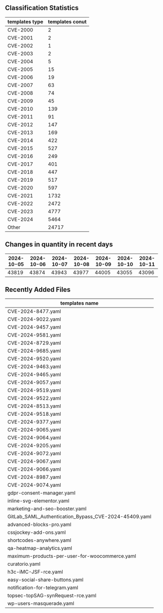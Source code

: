 ## Classification Statistics
| templates type | templates conut | 
| --- | --- |
| CVE-2000 | 2 |
| CVE-2001 | 2 |
| CVE-2002 | 1 |
| CVE-2003 | 2 |
| CVE-2004 | 5 |
| CVE-2005 | 15 |
| CVE-2006 | 19 |
| CVE-2007 | 63 |
| CVE-2008 | 74 |
| CVE-2009 | 45 |
| CVE-2010 | 139 |
| CVE-2011 | 91 |
| CVE-2012 | 147 |
| CVE-2013 | 169 |
| CVE-2014 | 422 |
| CVE-2015 | 527 |
| CVE-2016 | 249 |
| CVE-2017 | 401 |
| CVE-2018 | 447 |
| CVE-2019 | 517 |
| CVE-2020 | 597 |
| CVE-2021 | 1732 |
| CVE-2022 | 2472 |
| CVE-2023 | 4777 |
| CVE-2024 | 5464 |
| Other | 24717 |
## Changes in quantity in recent days
|2024-10-05 | 2024-10-06 | 2024-10-07 | 2024-10-08 | 2024-10-09 | 2024-10-10 | 2024-10-11|
|--- | ------ | ------ | ------ | ------ | ------ | ---|
|43819 | 43874 | 43943 | 43977 | 44005 | 43055 | 43096|
## Recently Added Files
| templates name | 
| --- |
| CVE-2024-8477.yaml |
| CVE-2024-9022.yaml |
| CVE-2024-9457.yaml |
| CVE-2024-9581.yaml |
| CVE-2024-8729.yaml |
| CVE-2024-9685.yaml |
| CVE-2024-9520.yaml |
| CVE-2024-9463.yaml |
| CVE-2024-9465.yaml |
| CVE-2024-9057.yaml |
| CVE-2024-9519.yaml |
| CVE-2024-9522.yaml |
| CVE-2024-8513.yaml |
| CVE-2024-9518.yaml |
| CVE-2024-9377.yaml |
| CVE-2024-9065.yaml |
| CVE-2024-9064.yaml |
| CVE-2024-9205.yaml |
| CVE-2024-9072.yaml |
| CVE-2024-9067.yaml |
| CVE-2024-9066.yaml |
| CVE-2024-8987.yaml |
| CVE-2024-9074.yaml |
| gdpr-consent-manager.yaml |
| inline-svg-elementor.yaml |
| marketing-and-seo-booster.yaml |
| GitLab_SAML_Authentication_Bypass_CVE-2024-45409.yaml |
| advanced-blocks-pro.yaml |
| cssjockey-add-ons.yaml |
| shortcodes-anywhere.yaml |
| qa-heatmap-analytics.yaml |
| maximum-products-per-user-for-woocommerce.yaml |
| curatorio.yaml |
| h3c-iMC-JSF-rce.yaml |
| easy-social-share-buttons.yaml |
| notification-for-telegram.yaml |
| topsec-topSAG-synRequest-rce.yaml |
| wp-users-masquerade.yaml |
